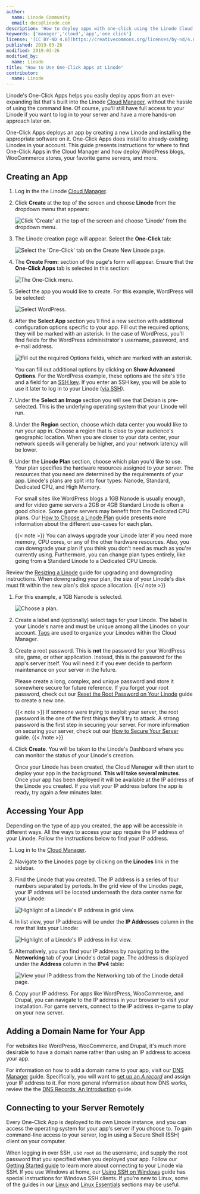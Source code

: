 ```yaml
---
author:
  name: Linode Community
  email: docs@linode.com
description: 'How to deploy apps with one-click using the Linode Cloud Manager'
keywords: ['manager','cloud','app','one click']
license: '[CC BY-ND 4.0](https://creativecommons.org/licenses/by-nd/4.0)'
published: 2019-03-26
modified: 2019-03-26
modified_by:
  name: Linode
title: "How to Use One-Click Apps at Linode"
contributor:
  name: Linode
---
```


Linode's One-Click Apps helps you easily deploy apps from an ever-expanding list that's built into the Linode [Cloud Manager](https://cloud.linode.com), without the hassle of using the command line. Of course, you'll still have full access to your Linode if you want to log in to your server and have a more hands-on approach later on.

One-Click Apps deploys an app by creating a new Linode and installing the appropriate software on it. One-Click Apps does install to already-existing Linodes in your account. This guide presents instructions for where to find One-Click Apps in the Cloud Manager and how deploy WordPress blogs, WooCommerce stores, your favorite game servers, and more.

## Creating an App

1.  Log in the the Linode [Cloud Manager](https://cloud.linode.com).

1.  Click **Create** at the top of the screen and choose **Linode** from the dropdown menu that appears:

    ![Click 'Create' at the top of the screen and choose 'Linode' from the dropdown menu.](one-click-create-a-linode.png "Click 'Create' at the top of the screen and choose 'Linode' from the dropdown menu.")

1. The Linode creation page will appear. Select the **One-Click** tab:

    ![Select the 'One-Click' tab on the Create New Linode page.](one-click-select-one-click-tab.png)

1.  The **Create From:** section of the page's form will appear. Ensure that the **One-Click Apps** tab is selected in this section:

    ![The `One-Click` menu.](one-click-create-from-one-click-apps.png)

1.  Select the app you would like to create. For this example, WordPress will be selected:

    ![Select WordPress.](one-click-select-wordpress.png)

1.  After the **Select App** section you'll find a new section with additional configuration options specific to your app. Fill out the required options; they will be marked with an asterisk. In the case of WordPress, you'll find fields for the WordPress administrator's username, password, and e-mail address.

    ![Fill out the required Options fields, which are marked with an asterisk.](one-click-wordpress-config-options.png)

    You can fill out additional options by clicking on **Show Advanced Options**. For the WordPress example, these options are the site's title and a field for an [SSH key](/docs/security/authentication/use-public-key-authentication-with-ssh/). If you enter an SSH key, you will be able to use it later to log in to your Linode ([via SSH](/docs/getting-started/#connect-to-your-linode-via-ssh)).

1.  Under the **Select an Image** section you will see that Debian is pre-selected. This is the underlying operating system that your Linode will run.

1.  Under the **Region** section, choose which data center you would like to run your app in. Choose a region that is close to your audience's geographic location. When you are closer to your data center, your network speeds will generally be higher, and your network latency will be lower.

1.  Under the **Linode Plan** section, choose which plan you'd like to use. Your plan specifies the hardware resources assigned to your server. The resources that you need are determined by the requirements of your app. Linode's plans are split into four types: Nanode, Standard, Dedicated CPU, and High Memory.

    For small sites like WordPress blogs a 1GB Nanode is usually enough, and for video game servers a 2GB or 4GB Standard Linode is often a good choice. Some game servers may benefit from the Dedicated CPU plans. Our [How to Choose a Linode Plan](/docs/platform/how-to-choose-a-linode-plan/) guide presents more information about the different use-cases for each plan.

    {{< note >}}
You can always upgrade your Linode later if you need more memory, CPU cores, or any of the other hardware resources. Also, you can downgrade your plan if you think you don't need as much as you're currently using. Furthermore, you can change plan types entirely, like going from a Standard Linode to a Dedicated CPU Linode.

Review the [Resizing a Linode](/docs/platform/disk-images/resizing-a-linode/) guide for upgrading and downgrading instructions. When downgrading your plan, the size of your Linode's disk must fit within the new plan's disk space allocation.
{{</ note >}}

1.  For this example, a 1GB Nanode is selected.

    ![Choose a plan.](one-click-pick-plan.png)

1.  Create a label and (optionally) select tags for your Linode. The label is your Linode's name and must be unique among all the Linodes on your account. [Tags](/docs/quick-answers/linode-platform/tags-and-groups/) are used to organize your Linodes within the Cloud Manager.

1.  Create a root password. This is **not** the password for your WordPress site, game, or other application. Instead, this is the password for the app's server itself. You will need it if you ever decide to perform maintenance on your server in the future.

    Please create a long, complex, and unique password and store it somewhere secure for future reference. If you forget your root password, check out our [Reset the Root Password on Your Linode](/docs/quick-answers/linode-platform/reset-the-root-password-on-your-linode/) guide to create a new one.

    {{< note >}}
If someone were trying to exploit your server, the root password is the one of the first things they'll try to attack. A strong password is the first step in securing your server. For more information on securing your server, check out our [How to Secure Your Server](/docs/security/securing-your-server/) guide.
{{< /note >}}

1.  Click **Create**. You will be taken to the Linode's Dashboard where you can monitor the status of your Linode's creation.

    Once your Linode has been created, the Cloud Manager will then start to deploy your app in the background. **This will take several minutes**. Once your app has been deployed it will be available at the IP address of the Linode you created. If you visit your IP address before the app is ready, try again a few minutes later.

## Accessing Your App

Depending on the type of app you created, the app will be accessible in different ways. All the ways to access your app require the IP address of your Linode. Follow the instructions below to find your IP address.

1.  Log in to the [Cloud Manager](https://cloud.linode.com).

1.  Navigate to the Linodes page by clicking on the **Linodes** link in the sidebar.

1.  Find the Linode that you created. The IP address is a series of four numbers separated by periods. In the grid view of the Linodes page, your IP address will be located underneath the data center name for your Linode:

    ![Highlight of a Linode's IP address in grid view.](one-click-ip-address-grid.png)

1.  In list view, your IP address will be under the **IP Addresses** column in the row that lists your Linode:

    ![Highlight of a Linode's IP address in list view.](one-click-ip-address-list.png)

1.  Alternatively, you can find your IP address by navigating to the **Networking** tab of your Linode's detail page. The address is displayed under the **Address** column in the **IPv4** table:

    ![View your IP address from the Networking tab of the Linode detail page.](one-click-networking-tab.png)

1. Copy your IP address. For apps like WordPress, WooCommerce, and Drupal, you can navigate to the IP address in your browser to visit your installation. For game servers, connect to the IP address in-game to play on your new server.

## Adding a Domain Name for Your App

For websites like WordPress, WooCommerce, and Drupal, it's much more desirable to have a domain name rather than using an IP address to access your app.

For information on how to add a domain name to your app, visit our [DNS Manager](/docs/platform/manager/dns-manager/) guide. Specifically, you will want to [set up an *A record*](/docs/platform/manager/dns-manager/#add-dns-records) and assign your IP address to it. For more general information about how DNS works, review the the [DNS Records: An Introduction](/docs/networking/dns/dns-records-an-introduction/) guide.

## Connecting to your Server Remotely

Every One-Click App is deployed to its own Linode instance, and you can access the operating system for your app's server if you choose to. To gain command-line access to your server, log in using a Secure Shell (SSH) client on your computer.

When logging in over SSH, use `root` as the username, and supply the root password that you specified when you deployed your app. Follow our [Getting Started guide](/docs/getting-started/#connect-to-your-linode-via-ssh) to learn more about connecting to your Linode via SSH. If you use Windows at home, our [Using SSH on Windows](/docs/networking/ssh/using-ssh-on-windows/) guide has special instructions for Windows SSH clients. If you're new to Linux, some of the guides in our [Linux](/docs/quick-answers/linux/) and [Linux Essentials](/docs/quick-answers/linux/) sections may be useful.